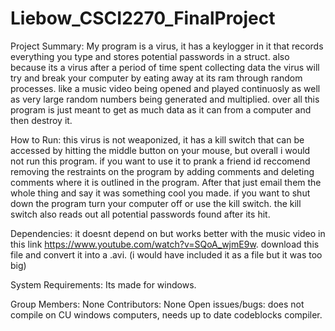 # Liebow_CSCI2270_FinalProject
Project	Summary:
My program is a virus, it has a keylogger in it that records everything you type and stores potential passwords in a struct. also because its a virus after a period of time spent collecting data the virus will try and break your computer by eating away at its ram through random processes. like a music video being opened and played continuosly as well as very large random numbers being generated and multiplied. over all this program is just meant to get as much data as it can from a computer and then destroy it.

How	to	Run:
this virus is not weaponized, it has a kill switch that can be accessed by hitting the middle button on your mouse, but overall i would not run this program. if you want to use it to prank a friend id reccomend removing the restraints on the program by adding comments and deleting comments where it is outlined in the program. After that just email them the whole thing and say it was something cool you made. if you want to shut down the program turn your computer off or use the kill switch. the kill switch also reads out all potential passwords found after its hit.

Dependencies:
it doesnt depend on but works better with the music video in this link https://www.youtube.com/watch?v=SQoA_wjmE9w. download this file and convert it into a .avi. (i would have included it as a file but it was too big)

System	Requirements:
Its made for windows.

Group	Members:
None
Contributors:
None
Open	issues/bugs:
does not compile on CU windows computers, needs up to date codeblocks compiler.
